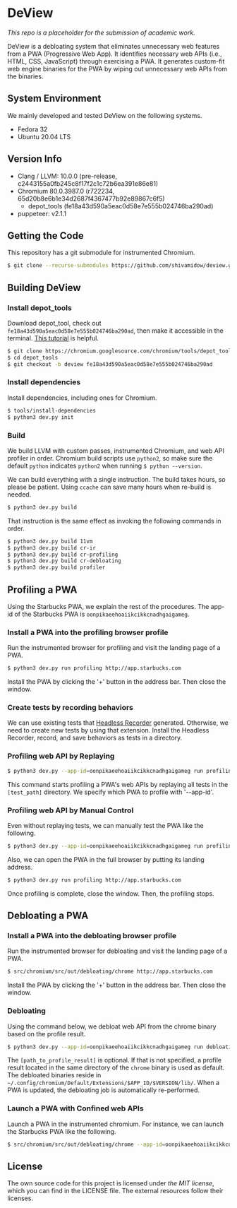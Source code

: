 DeView
======
*This repo is a placeholder for the submission of academic work.*

DeView is a debloating system that eliminates unnecessary web features from a
PWA (Progressive Web App). It identifies necessary web APIs (i.e., HTML, CSS,
JavaScript) through exercising a PWA. It generates custom-fit web
engine binaries for the PWA by wiping out unnecessary web APIs from the
binaries.

System Environment
------------------
We mainly developed and tested DeView on the following systems.
* Fedora 32
* Ubuntu 20.04 LTS

Version Info
------------
* Clang / LLVM: 10.0.0 (pre-release, c2443155a0fb245c8f17f2c1c72b6ea391e86e81)
* Chromium 80.0.3987.0 (r722234, 65d20b8e6b1e34d2687f4367477b92e89867c6f5)
  + depot_tools (fe18a43d590a5eac0d58e7e555b024746ba290ad)
* puppeteer: v2.1.1

Getting the Code
----------------
This repository has a git submodule for instrumented Chromium.
```bash
$ git clone --recurse-submodules https://github.com/shivamidow/deview.git
```

Building DeView
---------------
### Install depot_tools ###
Download depot_tool, check out `fe18a43d590a5eac0d58e7e555b024746ba290ad`, then
make it accessible in the terminal.
[This tutorial](https://commondatastorage.googleapis.com/chrome-infra-docs/flat/depot_tools/docs/html/depot_tools_tutorial.html#_setting_up) is helpful.
```bash
$ git clone https://chromium.googlesource.com/chromium/tools/depot_tools.git
$ cd depot_tools
$ git checkout -b deview fe18a43d590a5eac0d58e7e555b024746ba290ad
```

### Install dependencies ###
Install dependencies, including ones for Chromium.
```bash
$ tools/install-dependencies
$ python3 dev.py init
```

### Build ###
We build LLVM with custom passes, instrumented Chromium, and web API profiler in order.
Chromium build scripts use `python2`, so make sure the default `python` indicates `python2`
when running `$ python --version`.

We can build everything with a single instruction. The build takes hours, so please be patient.
Using `ccache` can save many hours when re-build is needed.
```bash
$ python3 dev.py build
```
That instruction is the same effect as invoking the following commands in order.
```bash
$ python3 dev.py build 11vm
$ python3 dev.py build cr-ir
$ python3 dev.py build cr-profiling
$ python3 dev.py build cr-debloating
$ python3 dev.py build profiler
```

Profiling a PWA
---------------
Using the Starbucks PWA, we explain the rest of the procedures.
The app-id of the Starbucks PWA is `oonpikaeehoaiikcikkcnadhgaigameg`.

### Install a PWA into the profiling browser profile
Run the instrumented browser for profiling and visit the landing page of a PWA.
```bash
$ python3 dev.py run profiling http://app.starbucks.com
```
Install the PWA by clicking the '+' button in the address bar. Then close the window.

### Create tests by recording behaviors
We can use existing tests that
[Headless Recorder](https://chrome.google.com/webstore/detail/headless-recorder/djeegiggegleadkkbgopoonhjimgehda?hl=en)
generated. Otherwise, we need to create new tests by using that extension.
Install the Headless Recorder, record, and save behaviors as tests in a directory.

### Profiling web API by Replaying
```bash
$ python3 dev.py --app-id=oonpikaeehoaiikcikkcnadhgaigameg run profiling [test_path]
```
This command starts profiling a PWA's web APIs
by replaying all tests in the `[test_path]` directory.
We specify which PWA to profile with '--app-id'.

### Profiling web API by Manual Control
Even without replaying tests, we can manually test the PWA like the following.
```bash
$ python3 dev.py --app-id=oonpikaeehoaiikcikkcnadhgaigameg run profiling
```
Also, we can open the PWA in the full browser by putting its landing address.
```bash
$ python3 dev.py run profiling http://app.starbucks.com
```
Once profiling is complete, close the window. Then, the profiling stops.

Debloating a PWA
----------------
### Install a PWA into the debloating browser profile
Run the instrumented browser for debloating and visit the landing page of a PWA.
```bash
$ src/chromium/src/out/debloating/chrome http://app.starbucks.com
```
Install the PWA by clicking the '+' button in the address bar. Then close the window.

### Debloating
Using the command below, we debloat web API from the chrome binary based on the profile result.
```bash
$ python3 dev.py --app-id=oonpikaeehoaiikcikkcnadhgaigameg run debloating [path_to_profile_result]
```
The `[path_to_profile_result]` is optional. If that is not specified, a profile result
located in the same directory of the `chrome` binary is used as default.
The debloated binaries reside in
`~/.config/chromium/Default/Extensions/$APP_ID/$VERSION/lib/`.
When a PWA is updated, the debloating job is automatically re-performed.

### Launch a PWA with Confined web APIs
Launch a PWA in the instrumented chromium. For instance,
we can launch the Starbucks PWA like the following.
```bash
$ src/chromium/src/out/debloating/chrome --app-id=oonpikaeehoaiikcikkcnadhgaigameg
```

License
-------
The own source code for this project is licensed under *the MIT license*,
which you can find in the LICENSE file. The external resources follow their licenses.
